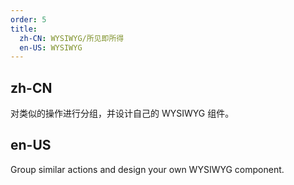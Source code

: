 ```yaml
---
order: 5
title:
  zh-CN: WYSIWYG/所见即所得
  en-US: WYSIWYG   
---
```


## zh-CN

对类似的操作进行分组，并设计自己的 WYSIWYG 组件。

## en-US

Group similar actions and design your own WYSIWYG component.
